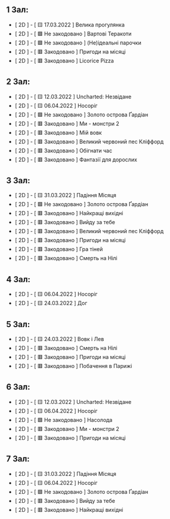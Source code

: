 ## 1 Зал:

- [ 2D ] - [ 🟨 17.03.2022 ] Велика прогулянка
- [ 2D ] - [ 🟩 Не закодовано ] Вартові Теракоти
- [ 2D ] - [ 🟩 Не закодовано ] (Не)ідеальні парочки
- [ 2D ] - [ 🟥 Закодовано ] Пригоди на місяці
- [ 2D ] - [ 🟥 Закодовано ] Licorice Pizza

## 2 Зал:

- [ 2D ] - [ 🟨 12.03.2022 ] Uncharted: Незвідане
- [ 2D ] - [ 🟨 06.04.2022 ] Носоріг
- [ 2D ] - [ 🟩 Не закодовано ] Золото острова Ґардіан
- [ 2D ] - [ 🟥 Закодовано ] Ми - монстри 2
- [ 2D ] - [ 🟥 Закодовано ] Мій вовк
- [ 2D ] - [ 🟥 Закодовано ] Великий червоний пес Кліффорд
- [ 2D ] - [ 🟥 Закодовано ] Обігнати час
- [ 2D ] - [ 🟥 Закодовано ] Фантазії для дорослих

## 3 Зал:

- [ 2D ] - [ 🟨 31.03.2022 ] Падіння Місяця
- [ 2D ] - [ 🟩 Не закодовано ] Золото острова Ґардіан
- [ 2D ] - [ 🟥 Закодовано ] Найкращі вихідні
- [ 2D ] - [ 🟥 Закодовано ] Вийду за тебе
- [ 2D ] - [ 🟥 Закодовано ] Великий червоний пес Кліффорд
- [ 2D ] - [ 🟥 Закодовано ] Пригоди на місяці
- [ 2D ] - [ 🟥 Закодовано ] Гра тіней
- [ 2D ] - [ 🟥 Закодовано ] Смерть на Нілі

## 4 Зал:

- [ 2D ] - [ 🟨 06.04.2022 ] Носоріг
- [ 2D ] - [ 🟨 24.03.2022 ] Дог

## 5 Зал:

- [ 2D ] - [ 🟨 24.03.2022 ] Вовк і Лев
- [ 2D ] - [ 🟥 Закодовано ] Смерть на Нілі
- [ 2D ] - [ 🟥 Закодовано ] Пригоди на місяці
- [ 2D ] - [ 🟥 Закодовано ] Побачення в Парижі

## 6 Зал:

- [ 2D ] - [ 🟨 12.03.2022 ] Uncharted: Незвідане
- [ 2D ] - [ 🟨 06.04.2022 ] Носоріг
- [ 2D ] - [ 🟩 Не закодовано ] Насолода
- [ 2D ] - [ 🟥 Закодовано ] Ми - монстри 2
- [ 2D ] - [ 🟥 Закодовано ] Пригоди на місяці

## 7 Зал:

- [ 2D ] - [ 🟨 31.03.2022 ] Падіння Місяця
- [ 2D ] - [ 🟨 06.04.2022 ] Носоріг
- [ 2D ] - [ 🟩 Не закодовано ] Золото острова Ґардіан
- [ 2D ] - [ 🟥 Закодовано ] Вийду за тебе
- [ 2D ] - [ 🟥 Закодовано ] Найкращі вихідні
